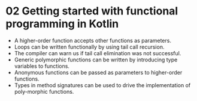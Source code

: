 # 02 Getting started with functional programming in Kotlin

- A higher-order function accepts other functions as parameters. 
- Loops can be written functionally by using tail call recursion. 
- The compiler can warn us if tail call elimination was not successful. 
- Generic polymorphic functions can be written by introducing type variables to functions. 
- Anonymous functions can be passed as parameters to higher-order functions. 
- Types in method signatures can be used to drive the implementation of poly-morphic functions.
